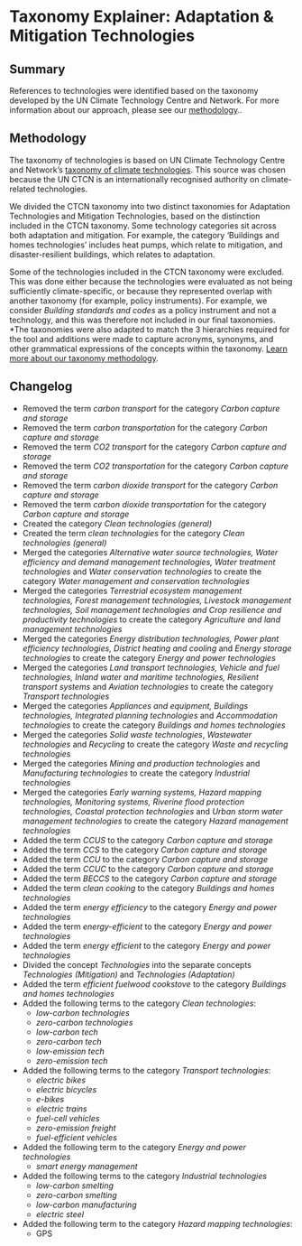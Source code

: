 # Taxonomy Explainer: Adaptation & Mitigation Technologies

## Summary

References to technologies were identified based on the taxonomy developed by the UN Climate Technology Centre and Network. For more information about our approach, please see our [methodology](../README.md)..

## Methodology

The taxonomy of technologies is based on UN Climate Technology Centre and Network’s [taxonomy of climate technologies](https://www.ctc-n.org/resources/ctcn-taxonomy). This source was chosen because the UN CTCN is an internationally recognised authority on climate-related technologies.

We divided the CTCN taxonomy into two distinct taxonomies for Adaptation Technologies and Mitigation Technologies, based on the distinction included in the CTCN taxonomy. Some technology categories sit across both adaptation and mitigation. For example, the category ‘Buildings and homes technologies’ includes heat pumps, which relate to mitigation, and disaster-resilient buildings, which relates to adaptation.

Some of the technologies included in the CTCN taxonomy were excluded. This was done either because the technologies were evaluated as not being sufficiently climate-specific, or because they represented overlap with another taxonomy (for example, policy instruments). For example, we consider *Building standards and codes* as a policy instrument and not a technology, and this was therefore not included in our final taxonomies.
*The taxonomies were also adapted to match the 3 hierarchies required for the tool and additions were made to capture acronyms, synonyms, and other grammatical expressions of the concepts within the taxonomy. [Learn more about our taxonomy methodology](../README.md).

## Changelog

- Removed the term *carbon transport* for the category *Carbon capture and storage*
- Removed the term *carbon transportation* for the category *Carbon capture and storage*
- Removed the term *CO2 transport* for the category *Carbon capture and storage*
- Removed the term *CO2 transportation* for the category *Carbon capture and storage*
- Removed the term *carbon dioxide transport* for the category *Carbon capture and storage*
- Removed the term *carbon dioxide transportation* for the category *Carbon capture and storage*
- Created the category *Clean technologies (general)*
- Created the term *clean technologies* for the category *Clean technologies (general)*
- Merged the categories *Alternative water source technologies, Water efficiency and demand management technologies, Water treatment technologies* and *Water conservation technologies* to create the category *Water management and conservation technologies*
- Merged the categories *Terrestrial ecosystem management technologies, Forest management technologies, Livestock management technologies, Soil management technologies and Crop resilience and productivity technologies* to create the category *Agriculture and land management technologies*
- Merged the categories *Energy distribution technologies, Power plant efficiency technologies, District heating and cooling* and *Energy storage technologies* to create the category *Energy and power technologies*
- Merged the categories *Land transport technologies, Vehicle and fuel technologies, Inland water and maritime technologies, Resilient transport systems* and *Aviation technologies* to create the category *Transport technologies*
- Merged the categories *Appliances and equipment, Buildings technologies, Integrated planning technologies* and *Accommodation technologies* to create the category *Buildings and homes technologies*
- Merged the categories *Solid waste technologies*, *Wastewater technologies* and *Recycling* to create the category *Waste and recycling technologies*
- Merged the categories *Mining and production technologies* and *Manufacturing technologies* to create the category *Industrial technologies*
- Merged the categories *Early warning systems, Hazard mapping technologies, Monitoring systems, Riverine flood protection technologies, Coastal protection technologies* and *Urban storm water management technologies* to create the category *Hazard management technologies*
- Added the term *CCUS* to the category *Carbon capture and storage*
- Added the term *CCS* to the category *Carbon capture and storage*
- Added the term *CCU* to the category *Carbon capture and storage*
- Added the term *CCUC* to the category *Carbon capture and storage*
- Added the term *BECCS* to the category *Carbon capture and storage*
- Added the term *clean cooking* to the category *Buildings and homes technologies*
- Added the term *energy efficiency* to the category *Energy and power technologies*
- Added the term *energy-efficient* to the category *Energy and power technologies*
- Added the term *energy efficient* to the category *Energy and power technologies*
- Divided the concept *Technologies* into the separate concepts *Technologies (Mitigation)* and *Technologies (Adaptation)*
- Added the term *efficient fuelwood cookstove* to the category *Buildings and homes technologies*
- Added the following terms to the category *Clean technologies*:
  - *low-carbon technologies*
  - *zero-carbon technologies*
  - *low-carbon tech*
  - *zero-carbon tech*
  - *low-emission tech*
  - *zero-emission tech*
- Added the following terms to the category *Transport technologies*:
  - *electric bikes*
  - *electric bicycles*
  - *e-bikes*
  - *electric trains*
  - *fuel-cell vehicles*
  - *zero-emission freight*
  - *fuel-efficient vehicles*
- Added the following term to the category *Energy and power technologies*
  - *smart energy management*
- Added the following terms to the category *Industrial technologies*
  - *low-carbon smelting*
  - *zero-carbon smelting*
  - *low-carbon manufacturing*
  - *electric steel*
- Added the following term to the category *Hazard mapping technologies*:
  - GPS
